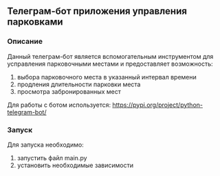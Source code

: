 ## Телеграм-бот приложения управления парковками

### Описание
Данный телеграм-бот является вспомогательным инструментом для усправления парковочными местами и предоставляет возможность:

1) выбора парковочного места в указанный интервал времени
2) продления длительности парковки места
3) просмотра забронированных мест

Для работы с ботом используется: https://pypi.org/project/python-telegram-bot/
   
### Запуск
Для запуска необходимо:
1) запустить файл main.py
2) установить необходимые зависимости


